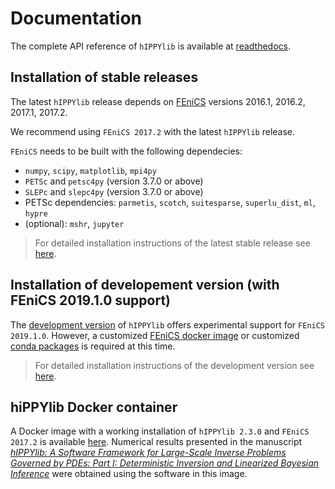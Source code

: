 # Documentation

The complete API reference of `hIPPYlib` is available at [readthedocs](http://hippylib.readthedocs.io/en/latest/modules.html).

## Installation of stable releases

The latest `hIPPYlib` release depends on [FEniCS](http://fenicsproject.org/) versions 2016.1, 2016.2, 2017.1, 2017.2.

We recommend using `FEniCS 2017.2` with the latest `hIPPYlib` release.

`FEniCS` needs to be built with the following dependecies:

 - `numpy`, `scipy`, `matplotlib`, `mpi4py`
 - `PETSc` and `petsc4py` (version 3.7.0 or above)
 - `SLEPc` and `slepc4py` (version 3.7.0 or above)
 - PETSc dependencies: `parmetis`, `scotch`, `suitesparse`, `superlu_dist`, `ml`, `hypre`
 - (optional): `mshr`, `jupyter`

> For detailed installation instructions of the latest stable release see [here](https://hippylib.readthedocs.io/en/2.3.0/installation.html).

## Installation of developement version (with FEniCS 2019.1.0 support)

The [development version](https://github.com/hippylib/hippylib) of `hIPPYlib` offers experimental support for `FEniCS 2019.1.0`. However, a customized [FEniCS docker image](https://hub.docker.com/r/hippylib/fenics) or customized [conda packages](https://anaconda.org/uvilla/fenics) is required at this time.

> For detailed installation instructions of the development version see [here](https://hippylib.readthedocs.io/en/latest/installation.html).

## hiPPYlib Docker container

A Docker image with a working installation of `hIPPYlib 2.3.0` and `FEniCS 2017.2` is available [here](https://hub.docker.com/r/hippylib/toms). Numerical results presented in the manuscript [*hIPPYlib: A Software Framework for Large-Scale Inverse Problems Governed by PDEs: Part I: Deterministic Inversion and Linearized Bayesian Inference*](http://arxiv.org/abs/1909.03948) were obtained using the software in this image.

